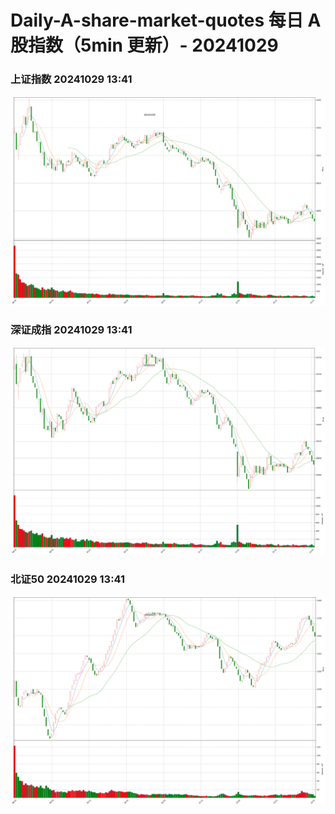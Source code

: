 
# Daily-A-share-market-quotes 每日 A 股指数（5min 更新）- 20241029

### 上证指数 20241029 13:41
![](./fig/2024/10/20241029-sh000001.png)

### 深证成指 20241029 13:41
![](./fig/2024/10/20241029-sz399001.png)

### 北证50 20241029 13:41
![](./fig/2024/10/20241029-bj899050.png)
